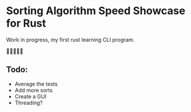 # Sorting Algorithm Speed Showcase for Rust
Work in progress, my first rust learning CLI program.

🦀🦀🦀🦀🦀
## Todo:
- Average the tests
- Add more sorts
- Create a GUI
- Threading?
